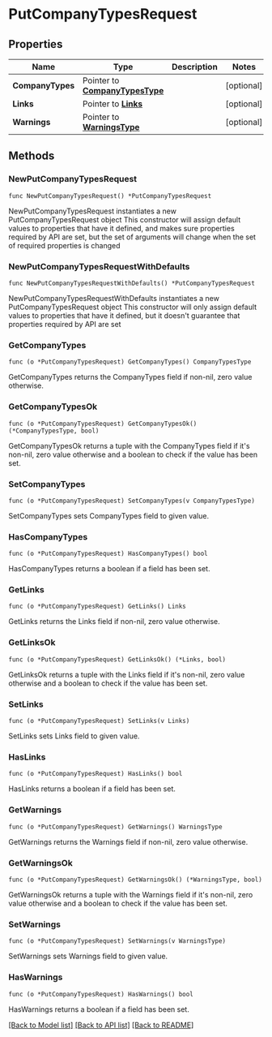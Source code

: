 # PutCompanyTypesRequest

## Properties

Name | Type | Description | Notes
------------ | ------------- | ------------- | -------------
**CompanyTypes** | Pointer to [**CompanyTypesType**](CompanyTypesType.md) |  | [optional] 
**Links** | Pointer to [**Links**](Links.md) |  | [optional] 
**Warnings** | Pointer to [**WarningsType**](WarningsType.md) |  | [optional] 

## Methods

### NewPutCompanyTypesRequest

`func NewPutCompanyTypesRequest() *PutCompanyTypesRequest`

NewPutCompanyTypesRequest instantiates a new PutCompanyTypesRequest object
This constructor will assign default values to properties that have it defined,
and makes sure properties required by API are set, but the set of arguments
will change when the set of required properties is changed

### NewPutCompanyTypesRequestWithDefaults

`func NewPutCompanyTypesRequestWithDefaults() *PutCompanyTypesRequest`

NewPutCompanyTypesRequestWithDefaults instantiates a new PutCompanyTypesRequest object
This constructor will only assign default values to properties that have it defined,
but it doesn't guarantee that properties required by API are set

### GetCompanyTypes

`func (o *PutCompanyTypesRequest) GetCompanyTypes() CompanyTypesType`

GetCompanyTypes returns the CompanyTypes field if non-nil, zero value otherwise.

### GetCompanyTypesOk

`func (o *PutCompanyTypesRequest) GetCompanyTypesOk() (*CompanyTypesType, bool)`

GetCompanyTypesOk returns a tuple with the CompanyTypes field if it's non-nil, zero value otherwise
and a boolean to check if the value has been set.

### SetCompanyTypes

`func (o *PutCompanyTypesRequest) SetCompanyTypes(v CompanyTypesType)`

SetCompanyTypes sets CompanyTypes field to given value.

### HasCompanyTypes

`func (o *PutCompanyTypesRequest) HasCompanyTypes() bool`

HasCompanyTypes returns a boolean if a field has been set.

### GetLinks

`func (o *PutCompanyTypesRequest) GetLinks() Links`

GetLinks returns the Links field if non-nil, zero value otherwise.

### GetLinksOk

`func (o *PutCompanyTypesRequest) GetLinksOk() (*Links, bool)`

GetLinksOk returns a tuple with the Links field if it's non-nil, zero value otherwise
and a boolean to check if the value has been set.

### SetLinks

`func (o *PutCompanyTypesRequest) SetLinks(v Links)`

SetLinks sets Links field to given value.

### HasLinks

`func (o *PutCompanyTypesRequest) HasLinks() bool`

HasLinks returns a boolean if a field has been set.

### GetWarnings

`func (o *PutCompanyTypesRequest) GetWarnings() WarningsType`

GetWarnings returns the Warnings field if non-nil, zero value otherwise.

### GetWarningsOk

`func (o *PutCompanyTypesRequest) GetWarningsOk() (*WarningsType, bool)`

GetWarningsOk returns a tuple with the Warnings field if it's non-nil, zero value otherwise
and a boolean to check if the value has been set.

### SetWarnings

`func (o *PutCompanyTypesRequest) SetWarnings(v WarningsType)`

SetWarnings sets Warnings field to given value.

### HasWarnings

`func (o *PutCompanyTypesRequest) HasWarnings() bool`

HasWarnings returns a boolean if a field has been set.


[[Back to Model list]](../README.md#documentation-for-models) [[Back to API list]](../README.md#documentation-for-api-endpoints) [[Back to README]](../README.md)


